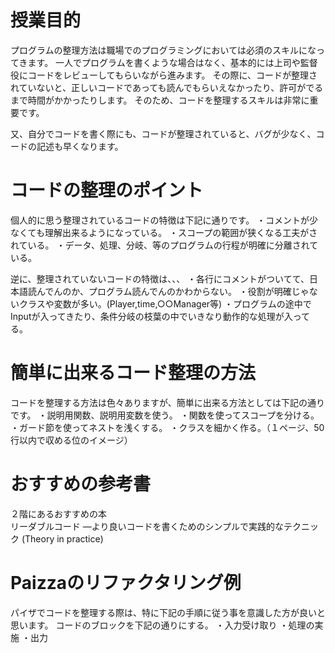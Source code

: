 # 授業目的

プログラムの整理方法は職場でのプログラミングにおいては必須のスキルになってきます。
一人でプログラムを書くような場合はなく、基本的には上司や監督役にコードをレビューしてもらいながら進みます。
その際に、コードが整理されていないと、正しいコードであっても読んでもらいえなかったり、許可がでるまで時間がかかったりします。
そのため、コードを整理するスキルは非常に重要です。

又、自分でコードを書く際にも、コードが整理されていると、バグが少なく、コードの記述も早くなります。

# コードの整理のポイント

個人的に思う整理されているコードの特徴は下記に通りです。
・コメントが少なくても理解出来るようになっている。
・スコープの範囲が狭くなる工夫がされている。
・データ、処理、分岐、等のプログラムの行程が明確に分離されている。

逆に、整理されていないコードの特徴は、、、
・各行にコメントがついてて、日本語読んでんのか、プログラム読んでんのかわからない。
・役割が明確じゃないクラスや変数が多い。(Player,time,○○Manager等)
・プログラムの途中でInputが入ってきたり、条件分岐の枝葉の中でいきなり動作的な処理が入ってる。

# 簡単に出来るコード整理の方法
コードを整理する方法は色々ありますが、簡単に出来る方法としては下記の通りです。
・説明用関数、説明用変数を使う。
・関数を使ってスコープを分ける。
・ガード節を使ってネストを浅くする。
・クラスを細かく作る。（１ページ、50行以内で収める位のイメージ）

# おすすめの参考書
２階にあるおすすめの本<br>
リーダブルコード ―より良いコードを書くためのシンプルで実践的なテクニック (Theory in practice) 

# Paizzaのリファクタリング例
パイザでコードを整理する際は、特に下記の手順に従う事を意識した方が良いと思います。
コードのブロックを下記の通りにする。
・入力受け取り
・処理の実施
・出力